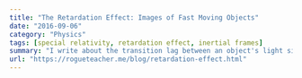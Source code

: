```yaml
---
title: "The Retardation Effect: Images of Fast Moving Objects"
date: "2016-09-06"
category: "Physics"
tags: [special relativity, retardation effect, inertial frames]
summary: "I write about the transition lag between an object's light signal from the time it is emitted to when it reaches the human eye. I wrote this article as an outlet when my father was suffering from cancer, as were many posts written during this period of time. This article never got completed, but I don't intend to finish it anyway. In some sense, I never received complete closure of my dad's passing, and this blog post is a good reminder of my grief."
url: "https://rogueteacher.me/blog/retardation-effect.html"
---
```

